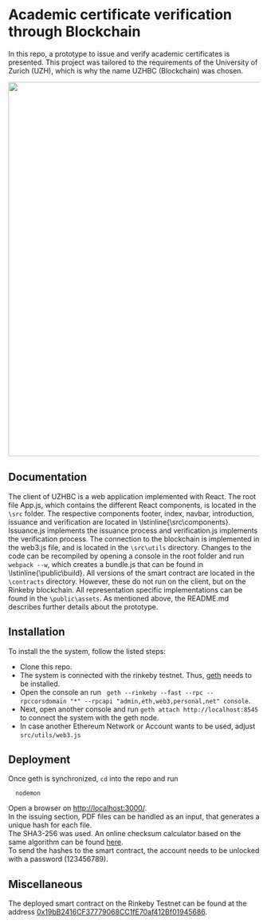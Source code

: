 #  Academic certificate verification through Blockchain
In this repo, a prototype to issue and verify academic certificates is presented. This project was tailored to the requirements of the University of Zurich (UZH), which is why the name UZHBC (Blockchain) was chosen.

<img src="https://github.com/jgresc/UZHBC/blob/master/public/images/Issuance.PNG?raw=true" width="750">

## Documentation
The client of UZHBC is a web application implemented with React. The root file App.js, which contains the different React components, is located in the `\src` folder. The respective components footer, index, navbar, introduction, issuance and verification are located in \lstinline{\src\components}. Issuance.js implements the issuance process and verification.js implements the verification process. The connection to the blockchain is implemented in the web3.js file, and is located in the `\src\utils` directory. Changes to the code can be recompiled by opening a console in the root folder and run `webpack --w`, which creates a bundle.js that can be found in \lstinline{\public\build}. All versions of the smart contract are located in the `\contracts` directory. However, these do not run on the client, but on the Rinkeby blockchain. All representation specific implementations can be found in the `\public\assets`. As mentioned above, the README.md describes further details about the prototype.

## Installation
To install the the system, follow the listed steps:

* Clone this repo.
* The system is connected with the rinkeby testnet. Thus, [geth](https://github.com/ethereum/go-ethereum/wiki/geth) needs to be installed.
* Open the console an run ` geth --rinkeby --fast --rpc --rpccorsdomain "*" --rpcapi "admin,eth,web3,personal,net" console`.
* Next, open another console and run `geth attach http://localhost:8545` to connect the system with the geth node.
* In case another Ethereum Network or Account wants to be used, adjust `src/utils/web3.js`

## Deployment

Once geth is synchronized, `cd` into the repo and run
```
  nodemon
```
Open a browser on [http://localhost:3000/](http://localhost:3000/).<br />
In the issuing section, PDF files can be handled as an input, that generates a unique hash for each file.<br />
The SHA3-256 was used. An online checksum calculator based on the same algorithm can be found [here](https://emn178.github.io/online-tools/sha3_256_checksum.html). <br/>
To send the hashes to the smart contract, the account needs to be unlocked with a password (123456789).

## Miscellaneous

The deployed smart contract on the Rinkeby Testnet can be found at the address [0x19bB2416CF37779068CC1fE70af412Bf01945686](https://rinkeby.etherscan.io/address/0x19bb2416cf37779068cc1fe70af412bf01945686).
